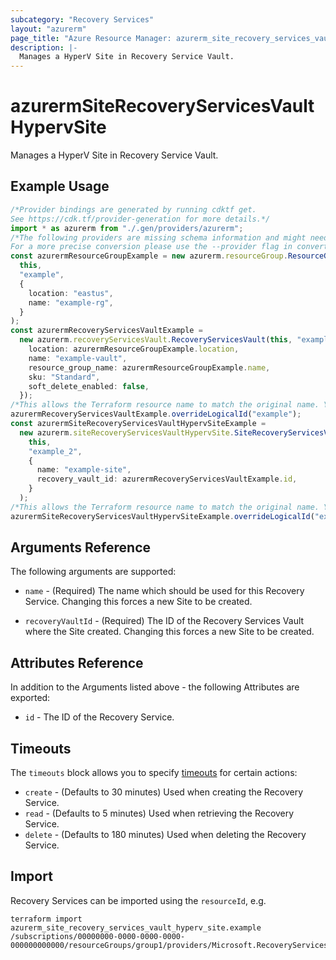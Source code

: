 ```yaml
---
subcategory: "Recovery Services"
layout: "azurerm"
page_title: "Azure Resource Manager: azurerm_site_recovery_services_vault_hyperv_site"
description: |-
  Manages a HyperV Site in Recovery Service Vault.
---
```


# azurermSiteRecoveryServicesVaultHypervSite

Manages a HyperV Site in Recovery Service Vault.

## Example Usage

```typescript
/*Provider bindings are generated by running cdktf get.
See https://cdk.tf/provider-generation for more details.*/
import * as azurerm from "./.gen/providers/azurerm";
/*The following providers are missing schema information and might need manual adjustments to synthesize correctly: azurerm.
For a more precise conversion please use the --provider flag in convert.*/
const azurermResourceGroupExample = new azurerm.resourceGroup.ResourceGroup(
  this,
  "example",
  {
    location: "eastus",
    name: "example-rg",
  }
);
const azurermRecoveryServicesVaultExample =
  new azurerm.recoveryServicesVault.RecoveryServicesVault(this, "example_1", {
    location: azurermResourceGroupExample.location,
    name: "example-vault",
    resource_group_name: azurermResourceGroupExample.name,
    sku: "Standard",
    soft_delete_enabled: false,
  });
/*This allows the Terraform resource name to match the original name. You can remove the call if you don't need them to match.*/
azurermRecoveryServicesVaultExample.overrideLogicalId("example");
const azurermSiteRecoveryServicesVaultHypervSiteExample =
  new azurerm.siteRecoveryServicesVaultHypervSite.SiteRecoveryServicesVaultHypervSite(
    this,
    "example_2",
    {
      name: "example-site",
      recovery_vault_id: azurermRecoveryServicesVaultExample.id,
    }
  );
/*This allows the Terraform resource name to match the original name. You can remove the call if you don't need them to match.*/
azurermSiteRecoveryServicesVaultHypervSiteExample.overrideLogicalId("example");

```

## Arguments Reference

The following arguments are supported:

*   `name` - (Required) The name which should be used for this Recovery Service. Changing this forces a new Site to be created.

*   `recoveryVaultId` - (Required) The ID of the Recovery Services Vault where the Site created. Changing this forces a new Site to be created.

## Attributes Reference

In addition to the Arguments listed above - the following Attributes are exported:

* `id` - The ID of the Recovery Service.

## Timeouts

The `timeouts` block allows you to specify [timeouts](https://www.terraform.io/language/resources/syntax#operation-timeouts) for certain actions:

* `create` - (Defaults to 30 minutes) Used when creating the Recovery Service.
* `read` - (Defaults to 5 minutes) Used when retrieving the Recovery Service.
* `delete` - (Defaults to 180 minutes) Used when deleting the Recovery Service.

## Import

Recovery Services can be imported using the `resourceId`, e.g.

```console
terraform import azurerm_site_recovery_services_vault_hyperv_site.example /subscriptions/00000000-0000-0000-0000-000000000000/resourceGroups/group1/providers/Microsoft.RecoveryServices/vaults/vault1/replicationFabrics/fabric1
```
